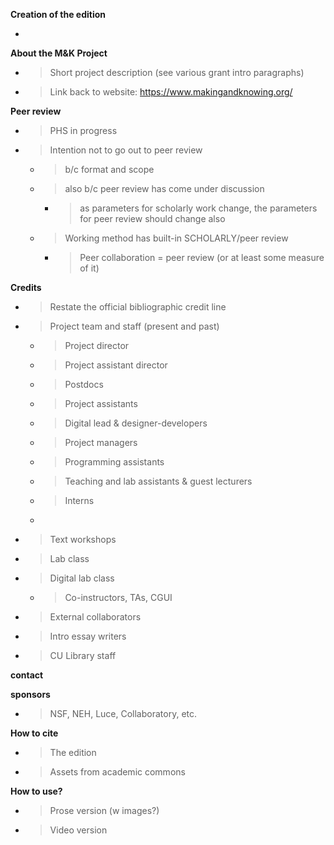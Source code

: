 **Creation of the edition**

  - 
**About the M\&K Project**

  - > Short project description (see various grant intro paragraphs)

  - > Link back to website: <https://www.makingandknowing.org/>

**Peer review**

  - > PHS in progress

  - > Intention not to go out to peer review
    
      - > b/c format and scope
    
      - > also b/c peer review has come under discussion
        
          - > as parameters for scholarly work change, the parameters
            > for peer review should change also
    
      - > Working method has built-in SCHOLARLY/peer review
        
          - > Peer collaboration = peer review (or at least some measure
            > of it)

**Credits**

  - > Restate the official bibliographic credit line

  - > Project team and staff (present and past)
    
      - > Project director
    
      - > Project assistant director
    
      - > Postdocs
    
      - > Project assistants
    
      - > Digital lead & designer-developers
    
      - > Project managers
    
      - > Programming assistants
    
      - > Teaching and lab assistants & guest lecturers
    
      - > Interns
    
      - 
  - > Text workshops

  - > Lab class

  - > Digital lab class
    
      - > Co-instructors, TAs, CGUI

  - > External collaborators

  - > Intro essay writers

  - > CU Library staff

**contact**

**sponsors**

  - > NSF, NEH, Luce, Collaboratory, etc.

**How to cite**

  - > The edition

  - > Assets from academic commons

**How to use?**

  - > Prose version (w images?)

  - > Video version
